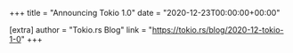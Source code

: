 +++
title = "Announcing Tokio 1.0"
date = "2020-12-23T00:00:00+00:00"

[extra]
author = "Tokio.rs Blog"
link = "https://tokio.rs/blog/2020-12-tokio-1-0"
+++
